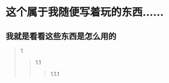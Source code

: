这个属于我随便写着玩的东西……
==========================
我就是看看这些东西是怎么用的
-------------------------
>1
>>1.1
>>>1.1.1
